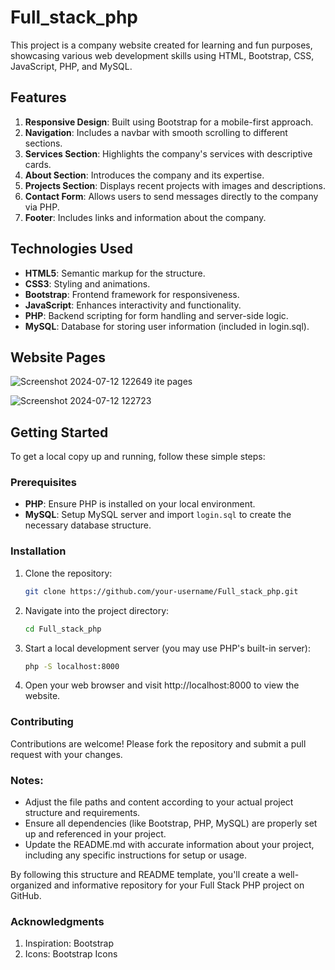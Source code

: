 # Full_stack_php

  This project is a company website created for learning and fun purposes, showcasing various web development skills using HTML, Bootstrap, CSS, JavaScript, PHP, and MySQL.

## Features

1. **Responsive Design**: Built using Bootstrap for a mobile-first approach.
2. **Navigation**: Includes a navbar with smooth scrolling to different sections.
3. **Services Section**: Highlights the company's services with descriptive cards.
4. **About Section**: Introduces the company and its expertise.
5. **Projects Section**: Displays recent projects with images and descriptions.
6. **Contact Form**: Allows users to send messages directly to the company via PHP.
7. **Footer**: Includes links and information about the company.

## Technologies Used

- **HTML5**: Semantic markup for the structure.
- **CSS3**: Styling and animations.
- **Bootstrap**: Frontend framework for responsiveness.
- **JavaScript**: Enhances interactivity and functionality.
- **PHP**: Backend scripting for form handling and server-side logic.
- **MySQL**: Database for storing user information (included in login.sql).

## Website Pages
   ![Screenshot 2024-07-12 122649](https://github.com/user-attachments/assets/8c20d74d-0708-427c-99e3-5d6736d0dc9b)
ite pages

 ![Screenshot 2024-07-12 122723](https://github.com/user-attachments/assets/0f61f178-371e-465c-af1f-c5cb9597b21f)


## Getting Started

To get a local copy up and running, follow these simple steps:

### Prerequisites

- **PHP**: Ensure PHP is installed on your local environment.
- **MySQL**: Setup MySQL server and import `login.sql` to create the necessary database structure.

### Installation

1. Clone the repository:
   ```bash
   git clone https://github.com/your-username/Full_stack_php.git
   ```

2. Navigate into the project directory:
     ```bash
     cd Full_stack_php
     ```
     
3. Start a local development server (you may use PHP's built-in server):
     ```bash
     php -S localhost:8000
     ```
     
4. Open your web browser and visit http://localhost:8000 to view the website.

### Contributing

   Contributions are welcome! Please fork the repository and submit a pull request with your changes.

### Notes:

- Adjust the file paths and content according to your actual project structure and requirements.
- Ensure all dependencies (like Bootstrap, PHP, MySQL) are properly set up and referenced in your project.
- Update the README.md with accurate information about your project, including any specific instructions for setup or usage.

By following this structure and README template, you'll create a well-organized and informative repository for your Full Stack PHP project on GitHub.


### Acknowledgments

 1.  Inspiration: Bootstrap
 2.  Icons: Bootstrap Icons

 

